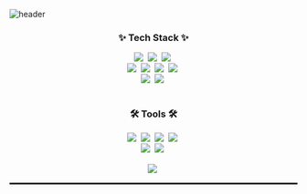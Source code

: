 <!--뱃지 만들기 : https://hongssup.tistory.com/243-->

<!--타이틀 부분-->
![header](https://capsule-render.vercel.app/api?type=soft&height=200&color=gradient&text=yonggarigari%20&section=header&reversal=true&desc=저장소&descAlignY=70&descAlign=71&animation=twinkling&textBg=false)


<!--내용 부분-->
<h3 align="center">✨ Tech Stack ✨</h3>
<div align="center">
  <img src="https://img.shields.io/badge/C-black?style=for-the-badge&logo=C&logoColor=A8B9CC" />&nbsp
  <img src="https://img.shields.io/badge/C++-FF6C2C?style=for-the-badge&logo=cplusplus&logoColor=00599C" />&nbsp
  <img src="https://img.shields.io/badge/python-3670A0?style=for-the-badge&logo=python&logoColor=ffdd54" />&nbsp
</div>

<div align="center">
  <img src="https://img.shields.io/badge/stm32-03234B?style=for-the-badge&logo=stmicroelectronics&logoColor=00599C" />&nbsp
  <img src="https://img.shields.io/badge/arduino-00878F?style=for-the-badge&logo=arduino" />&nbsp
  <img src="https://img.shields.io/badge/raspberry%20pi-A22846?style=for-the-badge&logo=raspberrypi" />&nbsp
  <img src="https://img.shields.io/badge/linux-FCC624?style=for-the-badge&logo=linux&logoColor=black" />&nbsp 
</div>

<div align="center">
  <img src="https://img.shields.io/badge/tensorflow-FF6F00?style=for-the-badge&logo=tensorflow&logoColor=FF6F00&labelColor=141526" />&nbsp
  <img src="https://img.shields.io/badge/opencv-5C3EE8?style=for-the-badge&logo=opencv" />&nbsp
</div>

<br>

<h3 align="center">🛠 Tools 🛠</h3>
<div align="center">
  <img src="https://img.shields.io/badge/stm32cubeMX-6DB33F?style=for-the-badge&logo=stmicroelectronics&logoColor=00599C" />&nbsp
  <img src="https://img.shields.io/badge/arm%20keil-D14836?style=for-the-badge&logo=armkeil&logoColor=394049" />&nbsp
  <img src="https://img.shields.io/badge/VSCode-2C2C32.svg?style=for-the-badge&logo=visual-studio-code&logoColor=22ABF3" />&nbsp
  <img src="https://img.shields.io/badge/vs-1572B6?style=for-the-badge&logo=visualstudio&logoColor=5C2D91" />&nbsp
</div>

<div align="center">
  <img src="https://img.shields.io/badge/github-181717.svg?style=for-the-badge&logo=github&logoColor=white" />&nbsp
  <img src="https://img.shields.io/badge/Notion-F3F3F3.svg?style=for-the-badge&logo=notion&logoColor=black" />&nbsp
</div>

<br>

<div align="center">
  <img src="https://img.shields.io/badge/SOLIDWORKS-yellow?style=for-the-badge&logo=dassaultsystemes&logoColor=red" />&nbsp
</div>

<hr style="border-top: 2px solid #000;">
